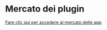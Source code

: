 # Mercato dei plugin

[Fare clic qui per accedere al mercato delle app](https://www.workerman.net/apps)

